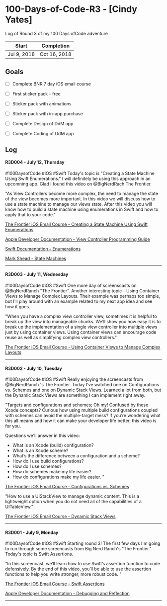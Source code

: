 # 100-Days-of-Code-R3 - [Cindy Yates]
Log of Round 3 of my 100 Days ofCode adventure

 Start | Completion
 --- | --- 
 Jul 9, 2018 | Oct 16, 2018 


## Goals

- [ ] Complete BNR 7 day iOS email course
- [ ] First sticker pack - free
- [ ] Sticker pack with animations
- [ ] Sticker pack with in-app purchase
- [ ] Complete Design of DdM app
- [ ] Complete Coding of DdM app


## Log

#### R3D004 - July 12, Thursday
#100DaysofCode #iOS #Swift Today's topic is "Creating a State Machine Using Swift Enumerations." I will definitely be using this approach in an upcomning app. Glad I found this video on @BigNerdRach The Frontier.

"As View Controllers become more complex, the need to manage the state of the view becomes more important. In this video we will discuss how to use a state machine to manage our views state. After this video you will know how to build a state machine using enumerations in Swift and how to apply that to your code."

[The Frontier iOS Email Course - Creating a State Machine Using Swift Enumerations](https://thefrontier.bignerdranch.com/screencasts/creating-a-state-machine-using-swift-enumerations)

[Apple Developer Documentation - View Controller Programming Guide](https://developer.apple.com/library/archive/featuredarticles/ViewControllerPGforiPhoneOS/)

[Swift Documentation - Enumerations](https://docs.swift.org/swift-book/LanguageGuide/Enumerations.html)

[Mark Shead - State Machines](https://blog.markshead.com/869/state-machines-computer-science/)

---

#### R3D003 - July 11, Wednesday
#100DaysofCode #iOS #Swift One more day of screenscasts on @BigNerdRanch "The Frontier". Another interesting topic - Using Container Views to Manage Complex Layouts. Their example was perhaps too simple, but I'll play around with an example related to my next app idea and see how it goes.

"When you have a complex view controller view, sometimes it is helpful to break up the view into manageable chunks. We’ll show you how easy it is to break up the implementation of a single view controller into multiple views just by using container views. Using container views can encourage code reuse as well as simplifying complex view controllers."

[The Frontier iOS Email Course - Using Container Views to Manage Complex Layouts](https://thefrontier.bignerdranch.com/screencasts/using-container-views-to-manage-complex-layouts?utm_source=The+Frontier+-+Developer+Email+Courses&utm_campaign=69e5f9e8b5-AUTOMATION_The_Frontier_iOS_Email_Course_6&utm_medium=email&utm_term=0_5e525bf411-69e5f9e8b5-334151785&mc_cid=69e5f9e8b5&mc_eid=1c4ba8b408)

---

#### R3D002 - July 10, Tuesday
#100DaysofCode #iOS #Swift Really enjoying the screencasts from @BigNerdRanch 's The Frontier. Today I've watched one on Configurations vs. Schemes and one on Dynamic Stack Views. Learned a lot from both, but the Dynamic Stack Views are something I can implement right away.

"Targets and configurations and schemes; Oh my! Confused by these Xcode concepts? Curious how using multiple build configurations coupled with schemes can avoid the multiple-target mess? If you’re wondering what this all means and how it can make your developer life better, this video is for you. 

Questions we'll answer in this video: 

- What is an Xcode (build) configuration?
- What is an Xcode scheme?
- What’s the difference between a configuration and a scheme?
- How do I use build configurations?
- How do I use schemes?
- How do schemes make my life easier?
- How do configurations make my life easier. "

[The Frontier iOS Email Course - Configurations vs. Schemes](https://thefrontier.bignerdranch.com/screencasts/xcode-configurations-vs-schemes?utm_source=The+Frontier+-+Developer+Email+Courses&utm_campaign=330f7d370e-AUTOMATION_The_Frontier_iOS_Email_Course_3&utm_medium=email&utm_term=0_5e525bf411-330f7d370e-334151785&mc_cid=330f7d370e&mc_eid=1c4ba8b408)


"How to use a UIStackView to manage dynamic content. This is a lightweight option when you do not need all of the capabilities of a UITableView."

[The Frontier iOS Email Course - Dynamic Stack Views](https://thefrontier.bignerdranch.com/screencasts/dynamic-stack-views?utm_source=The+Frontier+-+Developer+Email+Courses&utm_campaign=efd693072f-AUTOMATION_The_Frontier_iOS_Email_Course_5&utm_medium=email&utm_term=0_5e525bf411-efd693072f-334151785&mc_cid=efd693072f&mc_eid=1c4ba8b408)

---

#### R3D001 - July 9, Monday
#100DaysofCode #iOS #Swift Starting round 3! The first few days I'm going to run through some screencasts from Big Nerd Ranch's "The Frontier." Today's topic is Swift Assertions.

"In this screencast, we’ll learn how to use Swift’s assertion function to code defensively. By the end of this video, you’ll be able to use the assertion functions to help you write stronger, more robust code. "

[The Frontier iOS Email Course - Swift Assertions](https://thefrontier.bignerdranch.com/screencasts/Swift-Assertions?utm_source=The+Frontier+-+Developer+Email+Courses&utm_campaign=b4a53a0b48-AUTOMATION_The_Frontier_iOS_Email_Course_1&utm_medium=email&utm_term=0_5e525bf411-b4a53a0b48-334151785&mc_cid=b4a53a0b48&mc_eid=1c4ba8b408)

[Apple Developer Documentation - Debugging and Reflection](https://developer.apple.com/documentation/swift/swift_standard_library/debugging_and_reflection)

---



